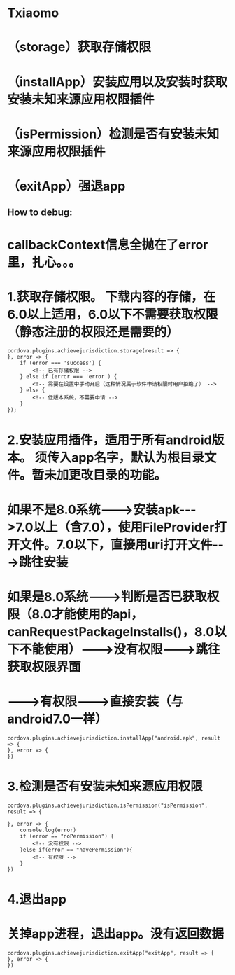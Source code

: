 # Txiaomo 
# （storage）获取存储权限
# （installApp）安装应用以及安装时获取安装未知来源应用权限插件
# （isPermission）检测是否有安装未知来源应用权限插件
# （exitApp）强退app 
## How to debug:

# callbackContext信息全抛在了error里，扎心。。。

# 1.获取存储权限。 下载内容的存储，在6.0以上适用，6.0以下不需要获取权限（静态注册的权限还是需要的） 
	cordova.plugins.achievejurisdiction.storage(result => {
	}, error => {
		if (error === 'success') {
			<!-- 已有存储权限 -->
		} else if (error === 'error') {
			<!-- 需要在设置中手动开启（这种情况属于软件申请权限时用户拒绝了） -->
		} else {
			<!-- 低版本系统，不需要申请 -->
		}
	});

# 2.安装应用插件，适用于所有android版本。 须传入app名字，默认为根目录文件。暂未加更改目录的功能。
#	如果不是8.0系统--->安装apk--->7.0以上（含7.0），使用FileProvider打开文件。7.0以下，直接用uri打开文件--->跳往安装
#	如果是8.0系统--->判断是否已获取权限（8.0才能使用的api，canRequestPackageInstalls()，8.0以下不能使用）--->没有权限--->跳往获取权限界面
#																									 --->有权限--->直接安装（与android7.0一样）
	cordova.plugins.achievejurisdiction.installApp("android.apk", result => {
	}, error => {
	})

# 3.检测是否有安装未知来源应用权限
	cordova.plugins.achievejurisdiction.isPermission("isPermission", result => {

	}, error => {
		console.log(error)
		if (error == "noPermission") {
			<!-- 没有权限 -->
		}else if(error == "havePermission"){
			<!-- 有权限 -->
		}
	})

# 4.退出app
#	关掉app进程，退出app。没有返回数据
	cordova.plugins.achievejurisdiction.exitApp("exitApp", result => {
	}, error => {
	})
